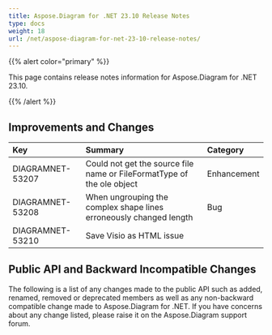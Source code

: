```yaml
---
title: Aspose.Diagram for .NET 23.10 Release Notes
type: docs
weight: 18
url: /net/aspose-diagram-for-net-23-10-release-notes/
---
```


{{% alert color="primary" %}} 

This page contains release notes information for Aspose.Diagram for .NET 23.10.

{{% /alert %}} 
## **Improvements and Changes**

|**Key**|**Summary**|**Category**|
| :- | :- | :- |
|DIAGRAMNET-53207|Could not get the source file name or FileFormatType of the ole object|Enhancement|
|DIAGRAMNET-53208|When ungrouping the complex shape lines erroneously changed length|Bug|
|DIAGRAMNET-53210|Save Visio as HTML issue|


## **Public API and Backward Incompatible Changes**
The following is a list of any changes made to the public API such as added, renamed, removed or deprecated members as well as any non-backward compatible change made to Aspose.Diagram for .NET. If you have concerns about any change listed, please raise it on the Aspose.Diagram support forum.
